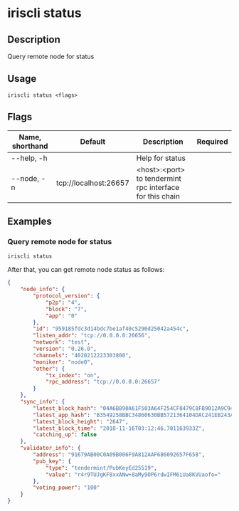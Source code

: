 # iriscli status

## Description

Query remote node for status

## Usage

```shell
iriscli status <flags>
```

## Flags

| Name, shorthand | Default               | Description                         				       | Required |
| --------------- | --------------------- | ---------------------------------------------------------- | -------- |
| --help, -h      |                       | Help for status                                            |          |
| --node, -n      | tcp://localhost:26657 | \<host>:\<port> to tendermint rpc interface for this chain |          |

## Examples

### Query remote node for status

```shell
iriscli status
```

After that, you can get remote node status as follows:

```json
{
	"node_info": {
		"protocol_version": {
			"p2p": "4",
			"block": "7",
			"app": "0"
		},
		"id": "959185fdc3d14bdc7be1af40c5290d25042a454c",
		"listen_addr": "tcp://0.0.0.0:26656",
		"network": "test",
		"version": "0.26.0",
		"channels": "4020212223303800",
		"moniker": "node0",
		"other": {
			"tx_index": "on",
			"rpc_address": "tcp://0.0.0.0:26657"
		}
	},
	"sync_info": {
		"latest_block_hash": "04A6B890A61F503A64F254CF8479C8FB9012A9C9494249DC76F81B6453ADF6A1",
		"latest_app_hash": "B3549258BBC34860630BB5721364104DAC241EB243A8B0BCA0AA4968A64A1A6B",
		"latest_block_height": "2647",
		"latest_block_time": "2018-11-16T03:12:46.701163933Z",
		"catching_up": false
	},
	"validator_info": {
		"address": "91679AB00C0A09B006F9A812AAF686092657F658",
		"pub_key": {
			"type": "tendermint/PubKeyEd25519",
			"value": "r4r9TUJgKF8xxANw+8aMy9OP6rdwIFM6iUa8KVUaofo="
		},
		"voting_power": "100"
	}
}
```
